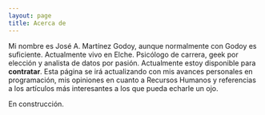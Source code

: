 ```yaml
---
layout: page
title: Acerca de
---
```


Mi nombre es José A. Martínez Godoy, aunque normalmente con Godoy es suficiente. Actualmente vivo en Elche. Psicólogo de carrera, geek por elección y analista de datos por pasión. Actualmente estoy disponible para **contratar**. Esta página se irá actualizando con mis avances personales en programación, mis opiniones en cuanto a Recursos Humanos y referencias a los artículos más interesantes a los que pueda echarle un ojo.

En construcción.
